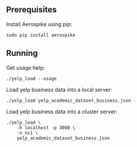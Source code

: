 
Prerequisites
----------------------------------------------------------------

Install Aerospike using pip:

    sudo pip install aerospike


Running
----------------------------------------------------------------

Get usage help:

    ./yelp_load --usage

Load yelp business data into a local server:

    ./yelp_load yelp_academic_dataset_business.json

Load yelp business data into a cluster server:

    ./yelp_load \
        -h localhost -p 3000 \
        -n ns1 \
        yelp_academic_dataset_business.json
